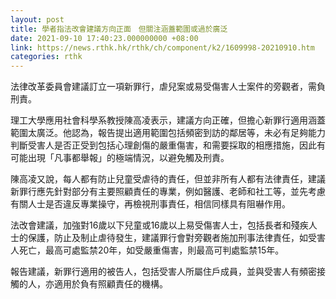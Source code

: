 ```yaml
---
layout: post
title: 學者指法改會建議方向正面　但關注涵蓋範圍或過於廣泛
date: 2021-09-10 17:40:23.000000000 +08:00
link: https://news.rthk.hk/rthk/ch/component/k2/1609998-20210910.htm
categories: rthk
---
```


法律改革委員會建議訂立一項新罪行，虐兒案或易受傷害人士案件的旁觀者，需負刑責。

理工大學應用社會科學系教授陳高凌表示，建議方向正確，但擔心新罪行適用涵蓋範圍太廣泛。他認為，報告提出適用範圍包括頻密到訪的鄰居等，未必有足夠能力判斷受害人是否正受到包括心理創傷的嚴重傷害，和需要採取的相應措施，因此有可能出現「凡事都舉報」的極端情況，以避免觸及刑責。

陳高凌又說，每人都有防止兒童受虐待的責任，但並非所有人都有法律責任，建議新罪行應先針對部分有主要照顧責任的專業，例如醫護、老師和社工等，並先考慮有關人士是否違反專業操守，再檢視刑事責任，相信同樣具有阻嚇作用。

法改會建議，加強對16歲以下兒童或16歲以上易受傷害人士，包括長者和殘疾人士的保護，防止及制止虐待發生，建議罪行會對旁觀者施加刑事法律責任，如受害人死亡，最高可處監禁20年，如受嚴重傷害，則最高可判處監禁15年。

報告建議，新罪行適用的被告人，包括受害人所屬住戶成員，並與受害人有頻密接觸的人，亦適用於負有照顧責任的機構。
